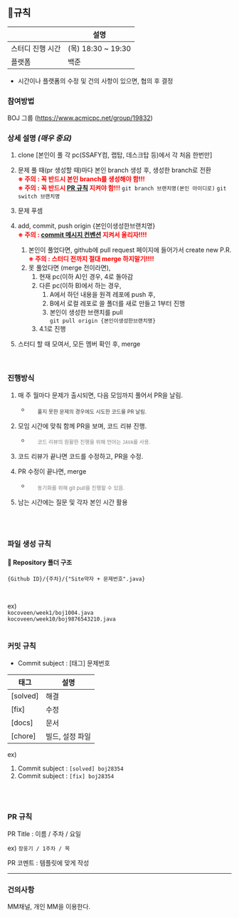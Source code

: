 ## 📜규칙

|  | 설명 |
| --- | --- |
| 스터디 진행 시간 | (목) 18:30 ~ 19:30 |
| 플랫폼 | 백준 |

* 시간이나 플랫폼의 수정 및 건의 사항이 있으면, 협의 후 결정


### 참여방법

BOJ 그룹 (https://www.acmicpc.net/group/19832)

### 상세 설명 *(매우 중요)*

1. clone [본인이 풀 각 pc(SSAFY컴, 랩탑, 데스크탑 등)에서 각 처음 한번만]

2. 문제 풀 때(pr 생성할 때)마다 본인 branch 생성 후, 생성한 branch로 전환
<br><span style="color:red"><strong> ※ 주의 : 꼭 반드시 본인 branch를 생성해야 함!!!</strong></span>
<br><span style="color:red"><strong> ※ 주의 : 꼭 반드시 [PR 규칙](#pullRequest) 지켜야 함!!!</strong></span>
`git branch 브랜치명(본인 아이디로)`
`git switch 브랜치명`

3. 문제 푸셈

4. add, commit, push origin {본인이생성한브랜치명}
<br><span style="color:red"><strong> ※ 주의 : [commit 메시지 컨벤션](#commit) 지켜서 올리자!!!!</strong></span>
    1. 본인이 풀었다면,  github에 pull request 페이지에 들어가서 create new P.R.
    <br><span style="color:red"><strong> ※ 주의 : 스터디 전까지 절대 merge 하지말기!!!!</strong></span>
    2. 못 풀었다면 (merge 전이라면),
        1. 현재 pc(이하 A)인 경우, 4로 돌아감
        2. 다른 pc(이하 B)에서 하는 경우,
            1. A에서 하던 내용을 원격 레포에 push 후,
            2. B에서 로컬 레포로 쓸 폴더를 새로 만들고 1부터 진행
            3. 본인이 생성한 브랜치를 pull
            <br>`git pull origin {본인이생성한브랜치명}`
        3. 4.1로 진행

5. 스터디 할 때 모여서, 모든 멤버 확인 후, merge


<br>

### 진행방식

1. 매 주 월마다 문제가 출시되면, 다음 모임까지 풀어서 PR을 날림.

    -   <sub style="color: rgba(0, 0, 0, 0.8); margin-left: 20px;"> 풀지 못한 문제의 경우에도 시도한 코드를 PR 날림.</sub>


2. 모임 시간에 맞춰 함께 PR을 보며, 코드 리뷰 진행.
    -   <sub style="color: #808080; margin-left: 20px;"> 코드 리뷰의 원활한 진행을 위해 언어는 `JAVA`를 사용.</sub>

3. 코드 리뷰가 끝나면 코드를 수정하고, PR을 수정.
4. PR 수정이 끝나면, merge
    -   <sub style="color: #808080; margin-left: 20px;"> 동기화를 위해 git pull을 진행할 수 있음.</sub>

5. 남는 시간에는 질문 및 각자 본인 시간 활용

<br><br>

### 파일 생성 규칙

#### 📁 Repository 폴더 구조
```
{Github ID}/{주차}/{"Site약자 + 문제번호".java}
```

<br>

ex) <br>
`kocoveen/week1/boj1004.java` <br>
`kocoveen/week10/boj9876543210.java` <br>
<br>

### 커밋 규칙 <a id="commit"></a>

- Commit subject : [태그] 문제번호

| 태그 | 설명 |
| --- | --- |
| [solved] | 해결 |
| [fix] | 수정 |
| [docs] | 문서 |
| [chore] | 빌드, 설정 파일 |

ex)

1. Commit subject : `[solved] boj28354`
2. Commit subject : `[fix] boj28354` 

<br><br>

### PR 규칙 <a id="pullRequest"></a>

PR Title : 이름 / 주차 / 요일

ex)  `장웅기 / 1주차 / 목`

PR 코멘트 : 템플릿에 맞게 작성

---

### 건의사항

MM채널, 개인 MM을 이용한다.